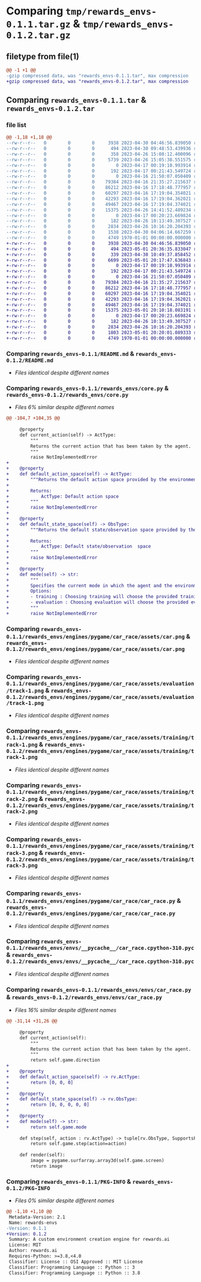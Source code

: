 # Comparing `tmp/rewards_envs-0.1.1.tar.gz` & `tmp/rewards_envs-0.1.2.tar.gz`

## filetype from file(1)

```diff
@@ -1 +1 @@
-gzip compressed data, was "rewards_envs-0.1.1.tar", max compression
+gzip compressed data, was "rewards_envs-0.1.2.tar", max compression
```

## Comparing `rewards_envs-0.1.1.tar` & `rewards_envs-0.1.2.tar`

### file list

```diff
@@ -1,18 +1,18 @@
--rw-r--r--   0        0        0     3938 2023-04-30 04:46:56.839050 rewards_envs-0.1.1/README.md
--rw-r--r--   0        0        0      494 2023-04-30 09:48:53.439936 rewards_envs-0.1.1/pyproject.toml
--rw-r--r--   0        0        0      358 2023-04-26 15:08:12.400096 rewards_envs-0.1.1/rewards_envs/__init__.py
--rw-r--r--   0        0        0     5739 2023-04-26 15:05:38.551575 rewards_envs-0.1.1/rewards_envs/core.py
--rw-r--r--   0        0        0        0 2023-04-17 00:19:10.993914 rewards_envs-0.1.1/rewards_envs/engines/pygame/__init__.py
--rw-r--r--   0        0        0      192 2023-04-17 00:21:43.549724 rewards_envs-0.1.1/rewards_envs/engines/pygame/__pycache__/__init__.cpython-310.pyc
--rw-r--r--   0        0        0        0 2023-04-16 21:50:07.050409 rewards_envs-0.1.1/rewards_envs/engines/pygame/car_race/__init__.py
--rw-r--r--   0        0        0    79384 2023-04-16 21:35:27.215637 rewards_envs-0.1.1/rewards_envs/engines/pygame/car_race/assets/car.png
--rw-r--r--   0        0        0    86212 2023-04-16 17:18:48.777957 rewards_envs-0.1.1/rewards_envs/engines/pygame/car_race/assets/evaluation/track-1.png
--rw-r--r--   0        0        0    60297 2023-04-16 17:19:04.354021 rewards_envs-0.1.1/rewards_envs/engines/pygame/car_race/assets/training/track-1.png
--rw-r--r--   0        0        0    42293 2023-04-16 17:19:04.362021 rewards_envs-0.1.1/rewards_envs/engines/pygame/car_race/assets/training/track-2.png
--rw-r--r--   0        0        0    49467 2023-04-16 17:19:04.374021 rewards_envs-0.1.1/rewards_envs/engines/pygame/car_race/assets/training/track-3.png
--rw-r--r--   0        0        0    15375 2023-04-26 14:41:52.489234 rewards_envs-0.1.1/rewards_envs/engines/pygame/car_race/car_race.py
--rw-r--r--   0        0        0        0 2023-04-17 00:20:23.669824 rewards_envs-0.1.1/rewards_envs/envs/__init__.py
--rw-r--r--   0        0        0      182 2023-04-26 10:13:49.307527 rewards_envs-0.1.1/rewards_envs/envs/__pycache__/__init__.cpython-310.pyc
--rw-r--r--   0        0        0     2834 2023-04-26 10:16:20.204393 rewards_envs-0.1.1/rewards_envs/envs/__pycache__/car_race.cpython-310.pyc
--rw-r--r--   0        0        0     1538 2023-04-30 04:06:14.667259 rewards_envs-0.1.1/rewards_envs/envs/car_race.py
--rw-r--r--   0        0        0     4749 1970-01-01 00:00:00.000000 rewards_envs-0.1.1/PKG-INFO
+-rw-r--r--   0        0        0     3938 2023-04-30 04:46:56.839050 rewards_envs-0.1.2/README.md
+-rw-r--r--   0        0        0      494 2023-05-01 20:36:35.833047 rewards_envs-0.1.2/pyproject.toml
+-rw-r--r--   0        0        0      339 2023-04-30 10:49:37.858452 rewards_envs-0.1.2/rewards_envs/__init__.py
+-rw-r--r--   0        0        0     6699 2023-05-01 20:17:47.636843 rewards_envs-0.1.2/rewards_envs/core.py
+-rw-r--r--   0        0        0        0 2023-04-17 00:19:10.993914 rewards_envs-0.1.2/rewards_envs/engines/pygame/__init__.py
+-rw-r--r--   0        0        0      192 2023-04-17 00:21:43.549724 rewards_envs-0.1.2/rewards_envs/engines/pygame/__pycache__/__init__.cpython-310.pyc
+-rw-r--r--   0        0        0        0 2023-04-16 21:50:07.050409 rewards_envs-0.1.2/rewards_envs/engines/pygame/car_race/__init__.py
+-rw-r--r--   0        0        0    79384 2023-04-16 21:35:27.215637 rewards_envs-0.1.2/rewards_envs/engines/pygame/car_race/assets/car.png
+-rw-r--r--   0        0        0    86212 2023-04-16 17:18:48.777957 rewards_envs-0.1.2/rewards_envs/engines/pygame/car_race/assets/evaluation/track-1.png
+-rw-r--r--   0        0        0    60297 2023-04-16 17:19:04.354021 rewards_envs-0.1.2/rewards_envs/engines/pygame/car_race/assets/training/track-1.png
+-rw-r--r--   0        0        0    42293 2023-04-16 17:19:04.362021 rewards_envs-0.1.2/rewards_envs/engines/pygame/car_race/assets/training/track-2.png
+-rw-r--r--   0        0        0    49467 2023-04-16 17:19:04.374021 rewards_envs-0.1.2/rewards_envs/engines/pygame/car_race/assets/training/track-3.png
+-rw-r--r--   0        0        0    15375 2023-05-01 20:10:18.083191 rewards_envs-0.1.2/rewards_envs/engines/pygame/car_race/car_race.py
+-rw-r--r--   0        0        0        0 2023-04-17 00:20:23.669824 rewards_envs-0.1.2/rewards_envs/envs/__init__.py
+-rw-r--r--   0        0        0      182 2023-04-26 10:13:49.307527 rewards_envs-0.1.2/rewards_envs/envs/__pycache__/__init__.cpython-310.pyc
+-rw-r--r--   0        0        0     2834 2023-04-26 10:16:20.204393 rewards_envs-0.1.2/rewards_envs/envs/__pycache__/car_race.cpython-310.pyc
+-rw-r--r--   0        0        0     1803 2023-05-01 20:20:01.089333 rewards_envs-0.1.2/rewards_envs/envs/car_race.py
+-rw-r--r--   0        0        0     4749 1970-01-01 00:00:00.000000 rewards_envs-0.1.2/PKG-INFO
```

### Comparing `rewards_envs-0.1.1/README.md` & `rewards_envs-0.1.2/README.md`

 * *Files identical despite different names*

### Comparing `rewards_envs-0.1.1/rewards_envs/core.py` & `rewards_envs-0.1.2/rewards_envs/core.py`

 * *Files 6% similar despite different names*

```diff
@@ -104,7 +104,35 @@
 
     @property
     def current_action(self) -> ActType:
         """
         Returns the current action that has been taken by the agent.
         """
         raise NotImplementedError
+
+    @property
+    def default_action_space(self) -> ActType:
+        """Returns the default action space provided by the environment
+
+        Returns:
+            ActType: Default action space
+        """
+        raise NotImplementedError
+
+    @property
+    def default_state_space(self) -> ObsType:
+        """Returns the default state/observation space provided by the environment
+
+        Returns:
+            ActType: Default state/observation  space
+        """
+        raise NotImplementedError
+    
+    @property
+    def mode(self) -> str:
+        """
+        Specifies the current mode in which the agent and the environment is running.
+        Options:
+        - training : Choosing training will choose the provided training environments and trigger optimizatiion process 
+        - evaluation : Choosing evaluation will choose the provided evaluation environments and no optimization will be triggered 
+        """
+        raise NotImplementedError
```

### Comparing `rewards_envs-0.1.1/rewards_envs/engines/pygame/car_race/assets/car.png` & `rewards_envs-0.1.2/rewards_envs/engines/pygame/car_race/assets/car.png`

 * *Files identical despite different names*

### Comparing `rewards_envs-0.1.1/rewards_envs/engines/pygame/car_race/assets/evaluation/track-1.png` & `rewards_envs-0.1.2/rewards_envs/engines/pygame/car_race/assets/evaluation/track-1.png`

 * *Files identical despite different names*

### Comparing `rewards_envs-0.1.1/rewards_envs/engines/pygame/car_race/assets/training/track-1.png` & `rewards_envs-0.1.2/rewards_envs/engines/pygame/car_race/assets/training/track-1.png`

 * *Files identical despite different names*

### Comparing `rewards_envs-0.1.1/rewards_envs/engines/pygame/car_race/assets/training/track-2.png` & `rewards_envs-0.1.2/rewards_envs/engines/pygame/car_race/assets/training/track-2.png`

 * *Files identical despite different names*

### Comparing `rewards_envs-0.1.1/rewards_envs/engines/pygame/car_race/assets/training/track-3.png` & `rewards_envs-0.1.2/rewards_envs/engines/pygame/car_race/assets/training/track-3.png`

 * *Files identical despite different names*

### Comparing `rewards_envs-0.1.1/rewards_envs/engines/pygame/car_race/car_race.py` & `rewards_envs-0.1.2/rewards_envs/engines/pygame/car_race/car_race.py`

 * *Files identical despite different names*

### Comparing `rewards_envs-0.1.1/rewards_envs/envs/__pycache__/car_race.cpython-310.pyc` & `rewards_envs-0.1.2/rewards_envs/envs/__pycache__/car_race.cpython-310.pyc`

 * *Files identical despite different names*

### Comparing `rewards_envs-0.1.1/rewards_envs/envs/car_race.py` & `rewards_envs-0.1.2/rewards_envs/envs/car_race.py`

 * *Files 16% similar despite different names*

```diff
@@ -31,14 +31,26 @@
 
     @property
     def current_action(self):
         """
         Returns the current action that has been taken by the agent.
         """
         return self.game.direction
+
+    @property
+    def default_action_space(self) -> rv.ActType:
+        return [0, 0, 0]
+    
+    @property
+    def default_state_space(self) -> rv.ObsType:
+        return [0, 0, 0, 0, 0]
+    
+    @property
+    def mode(self) -> str:
+        return self.game.mode
     
     def step(self, action : rv.ActType) -> tuple[rv.ObsType, SupportsFloat, bool, dict[str, Any]]:
         return self.game.step(action=action)
     
     def render(self):
         image = pygame.surfarray.array3d(self.game.screen)
         return image
```

### Comparing `rewards_envs-0.1.1/PKG-INFO` & `rewards_envs-0.1.2/PKG-INFO`

 * *Files 0% similar despite different names*

```diff
@@ -1,10 +1,10 @@
 Metadata-Version: 2.1
 Name: rewards-envs
-Version: 0.1.1
+Version: 0.1.2
 Summary: A custom environment creation engine for rewards.ai
 License: MIT
 Author: rewards.ai
 Requires-Python: >=3.8,<4.0
 Classifier: License :: OSI Approved :: MIT License
 Classifier: Programming Language :: Python :: 3
 Classifier: Programming Language :: Python :: 3.8
```

